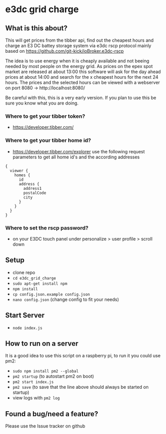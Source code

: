 # e3dc grid charge

## What is this about?

This will get prices from the tibber api, find out the cheapest hours and charge an E3 DC battey storage system via
e3dc rscp protocol mainly based on https://github.com/git-kick/ioBroker.e3dc-rscp

The idea is to use energy when it is cheaply available and not beeing needed by most people on the energy grid.
As prices on the epex spot market are released at about 13:00 this software will ask for the day ahead prices at about 14:00 and search for the x cheapest hours for the next 24 hours.
The prices and the selected hours can be viewed with a webserver on port 8080 -> http://localhost:8080/

Be careful with this, this is a very early version. If you plan to use this be sure you know what you are doing.

### Where to get your tibber token?
* https://developer.tibber.com/
### Where to get your tibber home id?
* https://developer.tibber.com/explorer
use the following request parameters to get all home id's and the according addresses
```
{
  viewer {
    homes {
      id
      address {
        address1
        postalCode
        city
      }
    }
  }
}
```
### Where to set the rscp password?
* on your E3DC touch panel under personalize > user profile > scroll down


## Setup
* clone repo
* ```cd e3dc_grid_charge```
* ```sudo apt-get install npm```
* ```npm install```
* ```cp config.json.example config.json```
* ```nano config.json``` (change config to fit your needs)


## Start Server
* ```node index.js```

## How to run on a server
It is a good idea to use this script on a raspberry pi, to run it you could use pm2:
* ```sudo npm install pm2 --global```
* ```pm2 startup``` (to autostart pm2 on boot)
* ```pm2 start index.js```
* ```pm2 save``` (to save that the line above should always be started on startup)
* view logs with ```pm2 log```

## Found a bug/need a feature?
Please use the Issue tracker on github